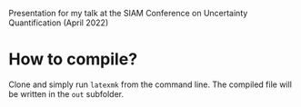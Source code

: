 Presentation for my talk at the  SIAM Conference on Uncertainty Quantification
(April 2022)

# How to compile?

Clone and simply run `latexmk` from the command line. The compiled file will be
written in the `out` subfolder.
